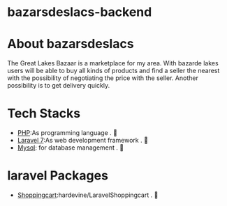 # bazarsdeslacs-backend

# About bazarsdeslacs
The Great Lakes Bazaar is a marketplace for my area. With bazarde lakes users will be able to buy all kinds of products and find a seller the nearest with the possibility of negotiating the price with the seller.  Another possibility is to get delivery quickly.

# Tech Stacks
* [PHP](https://www.php.net/):As programming language . 🤷 
* [Laravel 7](https://laravel.com/docs/7.x/releases/):As web development framework . 🤷
* [Mysql](https://www.mysql.com/fr/): for database management . 🤷

# laravel Packages
* [Shoppingcart](https://github.com/hardevine/LaravelShoppingcart):hardevine/LaravelShoppingcart . 🤷 


